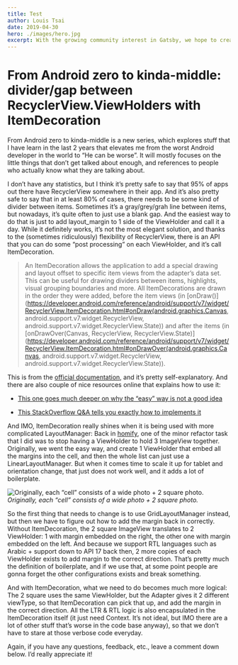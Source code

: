 ```yaml
---
title: Test
author: Louis Tsai
date: 2019-04-30
hero: ./images/hero.jpg
excerpt: With the growing community interest in Gatsby, we hope to create more resources that make it easier for anyone to grasp the power of this incredible tool.
---
```

# From Android zero to kinda-middle: divider/gap between RecyclerView.ViewHolders with ItemDecoration

From Android zero to kinda-middle is a new series, which explores stuff that I have learn in the last 2 years that elevates me from the worst Android developer in the world to “He can be worse”. It will mostly focuses on the little things that don’t get talked about enough, and references to people who actually know what they are talking about.

I don’t have any statistics, but I think it’s pretty safe to say that 95% of apps out there have RecyclerView somewhere in their app. And it’s also pretty safe to say that in at least 80% of cases, there needs to be some kind of divider between items. Sometimes it’s a gray/grey/grah line between items, but nowadays, it’s quite often to just use a blank gap. And the easiest way to do that is just to add layout_margin to 1 side of the ViewHolder and call it a day. While it definitely works, it’s not the most elegant solution, and thanks to the (sometimes ridiculously) flexibility of RecyclerView, there is an API that you can do some “post processing” on each ViewHolder, and it’s call ItemDecoration.
> An ItemDecoration allows the application to add a special drawing and layout offset to specific item views from the adapter’s data set. This can be useful for drawing dividers between items, highlights, visual grouping boundaries and more.
> All ItemDecorations are drawn in the order they were added, before the item views (in [onDraw()](https://developer.android.com/reference/android/support/v7/widget/RecyclerView.ItemDecoration.html#onDraw(android.graphics.Canvas, android.support.v7.widget.RecyclerView, android.support.v7.widget.RecyclerView.State)) and after the items (in [onDrawOver(Canvas, RecyclerView, RecyclerView.State)](https://developer.android.com/reference/android/support/v7/widget/RecyclerView.ItemDecoration.html#onDrawOver(android.graphics.Canvas, android.support.v7.widget.RecyclerView, android.support.v7.widget.RecyclerView.State)).

This is from the [official documentation](https://developer.android.com/reference/android/support/v7/widget/RecyclerView.ItemDecoration), and it’s pretty self-explanatory. And there are also couple of nice resources online that explains how to use it:

* [This one goes much deeper on why the “easy” way is not a good idea](https://proandroiddev.com/itemdecoration-in-android-e18a0692d848)

* [This StackOverflow Q&A tells you exactly how to implements it](https://stackoverflow.com/questions/24618829/how-to-add-dividers-and-spaces-between-items-in-recyclerview)

And IMO, ItemDecoration really shines when it is being used with more complicated LayoutManager: Back in [homify](https://play.google.com/store/apps/details?id=com.online.homify&hl=en_US), one of the minor refactor task that I did was to stop having a ViewHolder to hold 3 ImageView together. Originally, we went the easy way, and create 1 ViewHolder that embed all the margins into the cell, and then the whole list can just use a LinearLayoutManager. But when it comes time to scale it up for tablet and orientation change, that just does not work well, and it adds a lot of boilerplate.

![Originally, each “cell” consists of a wide photo + 2 square photo.](https://cdn-images-1.medium.com/max/2160/1*IOPL68VDhVEl200C0Pjjsw.png)*Originally, each “cell” consists of a wide photo + 2 square photo.*

So the first thing that needs to change is to use GridLayoutManager instead, but then we have to figure out how to add the margin back in correctly. Without ItemDecoration, the 2 square ImageView translates to 2 ViewHolder: 1 with margin embedded on the right, the other one with margin embedded on the left. And because we support RTL languages such as Arabic + support down to API 17 back then, 2 more copies of each ViewHolder exists to add margin to the correct direction. That’s pretty much the definition of boilerplate, and if we use that, at some point people are gonna forget the other configurations exists and break something.

And with ItemDecoration, what we need to do becomes much more logical: The 2 square uses the same ViewHolder, but the Adapter gives it 2 different viewType, so that ItemDecoration can pick that up, and add the margin in the correct direction. All the LTR & RTL logic is also encapsulated in the ItemDecoration itself (it just need Context. It’s not ideal, but IMO there are a lot of other stuff that’s worse in the code base anyway), so that we don’t have to stare at those verbose code everyday.

Again, if you have any questions, feedback, etc., leave a comment down below. I’d really appreciate it!
